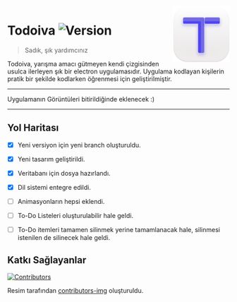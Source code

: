 <img src="todoiva-logo.png" align="right" />

# Todoiva ![Version](https://img.shields.io/badge/1.2%20B-brightgreen) 
> Sadık, şık yardımcınız

Todoiva, yarışma amacı gütmeyen kendi çizgisinden usulca ilerleyen şık bir electron uygulamasıdır. Uygulama kodlayan kişilerin pratik bir şekilde kodlarken öğrenmesi için geliştirilmiştir. 

---

Uygulamanın Görüntüleri bitirildiğinde eklenecek :)

---


## Yol Haritası

- [x] Yeni versiyon için yeni branch oluşturuldu.

- [x] Yeni tasarım geliştirildi.

- [x] Veritabanı için dosya hazırlandı.

- [x] Dil sistemi entegre edildi.

- [ ] Animasyonların hepsi eklendi.

- [ ] To-Do Listeleri oluşturulabilir hale geldi.

- [ ] To-Do itemleri tamamen silinmek yerine tamamlanacak hale, silinmesi istenilen de silinecek hale geldi.

## Katkı Sağlayanlar
[![Contributors](https://contrib.rocks/image?repo=merchizm/Todoiva)](https://github.com/merchizm/Todoiva/graphs/contributors)

Resim tarafından [contributors-img](https://contrib.rocks) oluşturuldu.

